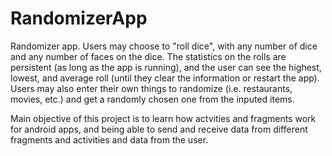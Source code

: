 # RandomizerApp
Randomizer app. Users may choose to "roll dice", with any number of dice and any number of faces on the dice. The statistics
on the rolls are persistent (as long as the app is running), and the user can see the highest, lowest, and average roll (until
they clear the information or restart the app). Users may also enter their own things to randomize (i.e. restaurants, movies,
etc.) and get a randomly chosen one from the inputed items.

Main objective of this project is to learn how actvities and fragments work for android apps, and being able to send and
receive data from different fragments and activities and data from the user. 
